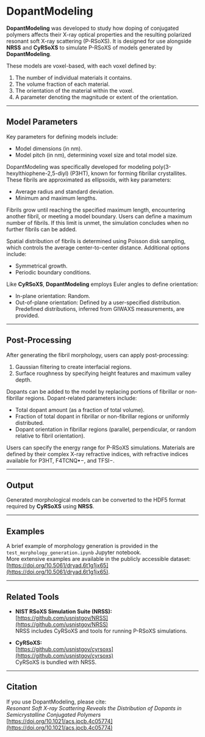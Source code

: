 # DopantModeling  

**DopantModeling** was developed to study how doping of conjugated polymers affects their X-ray optical properties and the resulting polarized resonant soft X-ray scattering (P-RSoXS). It is designed for use alongside **NRSS** and **CyRSoXS** to simulate P-RSoXS of models generated by **DopantModeling**.  

These models are voxel-based, with each voxel defined by:  
1. The number of individual materials it contains.  
2. The volume fraction of each material.  
3. The orientation of the material within the voxel.  
4. A parameter denoting the magnitude or extent of the orientation.  

---

## Model Parameters  

Key parameters for defining models include:  
- Model dimensions (in nm).  
- Model pitch (in nm), determining voxel size and total model size.  

DopantModeling was specifically developed for modeling poly(3-hexylthiophene-2,5-diyl) (P3HT), known for forming fibrillar crystallites. These fibrils are approximated as ellipsoids, with key parameters:  
- Average radius and standard deviation.  
- Minimum and maximum lengths.  

Fibrils grow until reaching the specified maximum length, encountering another fibril, or meeting a model boundary. Users can define a maximum number of fibrils. If this limit is unmet, the simulation concludes when no further fibrils can be added.  

Spatial distribution of fibrils is determined using Poisson disk sampling, which controls the average center-to-center distance. Additional options include:  
- Symmetrical growth.  
- Periodic boundary conditions.  

Like **CyRSoXS**, **DopantModeling** employs Euler angles to define orientation:  
- In-plane orientation: Random.  
- Out-of-plane orientation: Defined by a user-specified distribution. Predefined distributions, inferred from GIWAXS measurements, are provided.  

---

## Post-Processing  

After generating the fibril morphology, users can apply post-processing:  
1. Gaussian filtering to create interfacial regions.  
2. Surface roughness by specifying height features and maximum valley depth.  

Dopants can be added to the model by replacing portions of fibrillar or non-fibrillar regions. Dopant-related parameters include:  
- Total dopant amount (as a fraction of total volume).  
- Fraction of total dopant in fibrillar or non-fibrillar regions or uniformly distributed.  
- Dopant orientation in fibrillar regions (parallel, perpendicular, or random relative to fibril orientation).  

Users can specify the energy range for P-RSoXS simulations. Materials are defined by their complex X-ray refractive indices, with refractive indices available for P3HT, F4TCNQ•−, and TFSI−.  

---

## Output  

Generated morphological models can be converted to the HDF5 format required by **CyRSoXS** using **NRSS**.  

---

## Examples  

A brief example of morphology generation is provided in the `test_morphology_generation.ipynb` Jupyter notebook.  
More extensive examples are available in the publicly accessible dataset:  
[https://doi.org/10.5061/dryad.6t1g1jx65](https://doi.org/10.5061/dryad.6t1g1jx65).  

---

## Related Tools  

- **NIST RSoXS Simulation Suite (NRSS):**  
  [https://github.com/usnistgov/NRSS](https://github.com/usnistgov/NRSS)  
  NRSS includes CyRSoXS and tools for running P-RSoXS simulations.  

- **CyRSoXS:**  
  [https://github.com/usnistgov/cyrsoxs](https://github.com/usnistgov/cyrsoxs)  
  CyRSoXS is bundled with NRSS.  

---

## Citation  

If you use DopantModeling, please cite:  
*Resonant Soft X-ray Scattering Reveals the Distribution of Dopants in Semicrystalline Conjugated Polymers*  
[https://doi.org/10.1021/acs.jpcb.4c05774](https://doi.org/10.1021/acs.jpcb.4c05774)  

